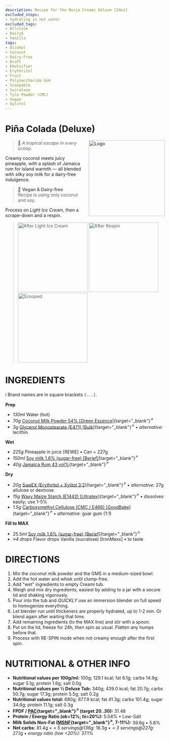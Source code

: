```yaml
---
description: Recipe for the Ninja Creami Deluxe [24oz]
excluded_steps:
- hydrating in hot water
excluded_tags:
- Allulose
- Dairy$
- Vanilla
tags:
- Alcohol
- Coconut
- Dairy-Free
- Draft
- Emulsifier
- Erythritol
- Fruit
- Polysaccharide Gum
- Scoopable
- Sucralose
- Tylo Powder (CMC)
- Vegan
- Xylitol
---
```

# Piña Colada (Deluxe)
<img style="float: right; margin-left: 1.5em;" width=240 alt="Logo" src="logo-pina-colada.png" />

> 🍍 *A tropical escape in every scoop.*

Creamy coconut meets juicy pineapple, with a splash of Jamaica rum for island warmth
— all blended with silky soy milk for a dairy-free indulgence.

> 🌿 **Vegan & Dairy-free**<br />Recipe is using only coconut and soy.

Process on *Light Ice Cream*, then a scrape-down and a respin.

> <img width=220 alt="After Light Ice Cream" src="Pina-Colada_2025-09-11_1.jpg" class="zoomable" />
> <img width=220 alt="After Respin" src="Pina-Colada_2025-09-11_2.jpg" class="zoomable" />
> <img width=220 alt="Scooped" src="Pina-Colada_2025-09-11_3.jpg" class="zoomable" />

# INGREDIENTS

ℹ️ Brand names are in square brackets `[...]`.

**Prep**

  - _130ml_ Water (hot)
  - _70g_ [Coconut Milk Powder 54% \[Green Essence\]](/ice-creamery/info/ingredients/#coconut-milk){target="_blank"}<sup>↗</sup>
  - _3g_ [Glycerol Monostearate (E471) \[Bulk\]](/ice-creamery/info/ingredients/#glycerol-monostearate-gms-e471){target="_blank"}<sup>↗</sup> • *alternative:* lecithin

**Wet**

  - _225g_ Pineapple in juice [REWE] • Can = 227g
  - _150ml_ [Soy milk 1.6% (sugar-free) \[Berief\]](/ice-creamery/info/ingredients/#soy-milk){target="_blank"}<sup>↗</sup>
  - _40g_ [Jamaica Rum 43 vol%](/ice-creamery/info/ingredients/#alcohol-ethanol){target="_blank"}<sup>↗</sup>

**Dry**

  - _20g_ [SweEX (Erythritol + Xylitol 3:2)](/ice-creamery/info/ingredients/#sweex-erythritol-xylitol-blend){target="_blank"}<sup>↗</sup> • *alternative:* 27g allulose or dextrose
  - _15g_ [Waxy Maize Starch (E1442) \[Ultratex\]](/ice-creamery/info/ingredients/#waxy-maize-starch-e1442){target="_blank"}<sup>↗</sup> • dissolves easily; use 1-5%
  - _1.5g_ [Carboxymethyl Cellulose (CMC / E466) \[GoodBake\]](/ice-creamery/info/ingredients/#carboxymethyl-cellulose-cmc-e466){target="_blank"}<sup>↗</sup> • *alternative:* guar gum (1:1)

**Fill to MAX**

  - _25.5ml_ [Soy milk 1.6% (sugar-free) \[Berief\]](/ice-creamery/info/ingredients/#soy-milk){target="_blank"}<sup>↗</sup>
  - _≈4 drops_ Flavor drops Vanilla (sucralose) [IronMaxx] • to taste

# DIRECTIONS

 1. Mix the coconut milk powder and the GMS in a medium-sized bowl.
 1. Add the hot water and whisk until clump-free.
 1. Add "wet" ingredients to empty Creami tub.
 1. Weigh and mix dry ingredients, easiest by adding to a jar with a secure lid and shaking vigorously.
 1. Pour into the tub and *QUICKLY* use an immersion blender on full speed to homogenize everything.
 1. Let blender run until thickeners are properly hydrated, up to 1-2 min. Or blend again after waiting that time.
 1. Add remaining ingredients (to the MAX line) and stir with a spoon.
 1. Put on the lid, freeze for 24h, then spin as usual. Flatten any humps before that.
 1. Process with RE-SPIN mode when not creamy enough after the first spin.

# NUTRITIONAL & OTHER INFO

- **Nutritional values per 100g/ml:** 100g; 129.1 kcal; fat 6.1g; carbs 14.9g; sugar 5.1g; protein 1.6g; salt 0.0g
- **Nutritional values per ½ Deluxe Tub:** 340g; 439.0 kcal; fat 20.7g; carbs 50.7g; sugar 17.3g; protein 5.5g; salt 0.2g
- **Nutritional values total:** 680g; 877.9 kcal; fat 41.3g; carbs 101.4g; sugar 34.6g; protein 11.1g; salt 0.3g
- **FPDF / [PAC](/ice-creamery/info/glossary/#potere-anti-congelante-pac){target="_blank"}<sup>↗</sup> (target 20..30):** 31.48
- **Protein / Energy Ratio (ok=12%; hi=20%):** 5.04% • Low-Salt
- **Milk Solids Non-Fat ([MSNF](/ice-creamery/info/glossary/#milk-solids-not-fat-msnf){target="_blank"}<sup>↗</sup>, 7-11%):** 39.6g • 5.8%
- **Net carbs:** 81.4g • *∝ 5 servings@136g:* 16.3g • *∝ 3 servings@227g:* 27.1g • *energy ratio (low <20%):* 37.1%
